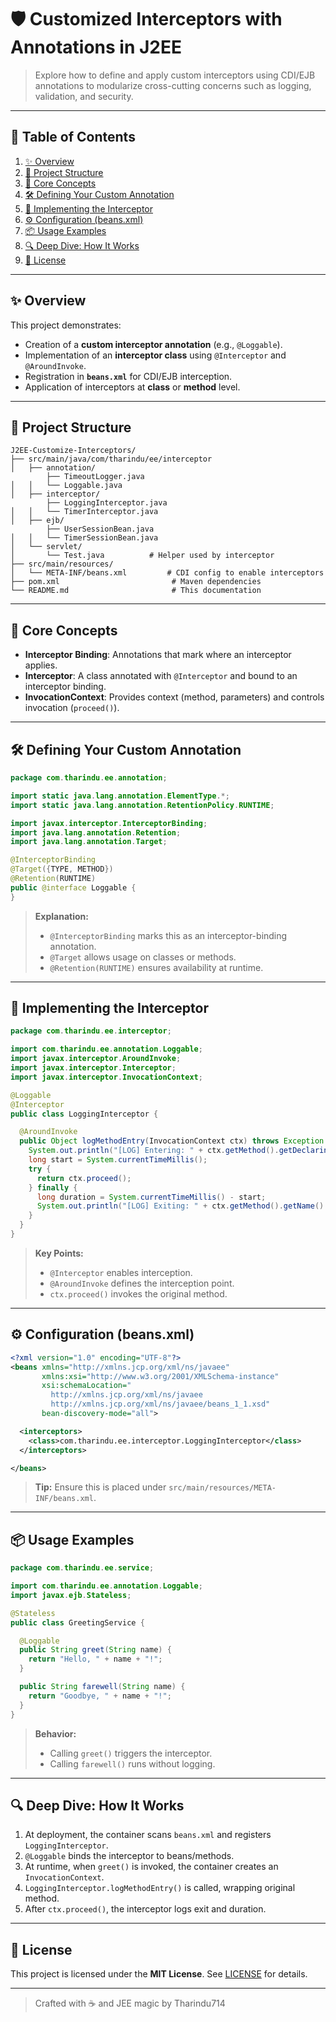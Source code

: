 # 🛡️ Customized Interceptors with Annotations in J2EE

> Explore how to define and apply custom interceptors using CDI/EJB annotations to modularize cross-cutting concerns such as logging, validation, and security.

---

## 📑 Table of Contents

1. [✨ Overview](#-overview)
2. [📂 Project Structure](#-project-structure)
3. [🎯 Core Concepts](#-core-concepts)
4. [🛠️ Defining Your Custom Annotation](#️-defining-your-custom-annotation)
5. [🚀 Implementing the Interceptor](#-implementing-the-interceptor)
6. [⚙️ Configuration (beans.xml)](#-configuration-beansxml)
7. [📦 Usage Examples](#-usage-examples)
8. [🔍 Deep Dive: How It Works](#-deep-dive-how-it-works)
9. [📜 License](#-license)

---

## ✨ Overview

This project demonstrates:

* Creation of a **custom interceptor annotation** (e.g., `@Loggable`).
* Implementation of an **interceptor class** using `@Interceptor` and `@AroundInvoke`.
* Registration in **`beans.xml`** for CDI/EJB interception.
* Application of interceptors at **class** or **method** level.

---

## 📂 Project Structure

```
J2EE-Customize-Interceptors/
├── src/main/java/com/tharindu/ee/interceptor
│   ├── annotation/
        ├── TimeoutLogger.java
│   │   └── Loggable.java 
│   ├── interceptor/
        ├── LoggingInterceptor.java
│   │   └── TimerInterceptor.java
│   ├── ejb/
        ├── UserSessionBean.java
│   │   └── TimerSessionBean.java 
│   └── servlet/
│       └── Test.java          # Helper used by interceptor
├── src/main/resources/
│   └── META-INF/beans.xml         # CDI config to enable interceptors
├── pom.xml                         # Maven dependencies
└── README.md                       # This documentation
```
---

## 🎯 Core Concepts

* **Interceptor Binding**: Annotations that mark where an interceptor applies.
* **Interceptor**: A class annotated with `@Interceptor` and bound to an interceptor binding.
* **InvocationContext**: Provides context (method, parameters) and controls invocation (`proceed()`).

---

## 🛠️ Defining Your Custom Annotation

```java
package com.tharindu.ee.annotation;

import static java.lang.annotation.ElementType.*;
import static java.lang.annotation.RetentionPolicy.RUNTIME;

import javax.interceptor.InterceptorBinding;
import java.lang.annotation.Retention;
import java.lang.annotation.Target;

@InterceptorBinding
@Target({TYPE, METHOD})
@Retention(RUNTIME)
public @interface Loggable {
}
```

> **Explanation:**
>
> * `@InterceptorBinding` marks this as an interceptor-binding annotation.
> * `@Target` allows usage on classes or methods.
> * `@Retention(RUNTIME)` ensures availability at runtime.

---

## 🚀 Implementing the Interceptor

```java
package com.tharindu.ee.interceptor;

import com.tharindu.ee.annotation.Loggable;
import javax.interceptor.AroundInvoke;
import javax.interceptor.Interceptor;
import javax.interceptor.InvocationContext;

@Loggable
@Interceptor
public class LoggingInterceptor {

  @AroundInvoke
  public Object logMethodEntry(InvocationContext ctx) throws Exception {
    System.out.println("[LOG] Entering: " + ctx.getMethod().getDeclaringClass().getSimpleName() + "." + ctx.getMethod().getName());
    long start = System.currentTimeMillis();
    try {
      return ctx.proceed();
    } finally {
      long duration = System.currentTimeMillis() - start;
      System.out.println("[LOG] Exiting: " + ctx.getMethod().getName() + " (" + duration + "ms)");
    }
  }
}
```

> **Key Points:**
>
> * `@Interceptor` enables interception.
> * `@AroundInvoke` defines the interception point.
> * `ctx.proceed()` invokes the original method.

---

## ⚙️ Configuration (beans.xml)

```xml
<?xml version="1.0" encoding="UTF-8"?>
<beans xmlns="http://xmlns.jcp.org/xml/ns/javaee"
       xmlns:xsi="http://www.w3.org/2001/XMLSchema-instance"
       xsi:schemaLocation="
         http://xmlns.jcp.org/xml/ns/javaee
         http://xmlns.jcp.org/xml/ns/javaee/beans_1_1.xsd"
       bean-discovery-mode="all">

  <interceptors>
    <class>com.tharindu.ee.interceptor.LoggingInterceptor</class>
  </interceptors>

</beans>
```

> **Tip:** Ensure this is placed under `src/main/resources/META-INF/beans.xml`.

---

## 📦 Usage Examples

```java
package com.tharindu.ee.service;

import com.tharindu.ee.annotation.Loggable;
import javax.ejb.Stateless;

@Stateless
public class GreetingService {

  @Loggable
  public String greet(String name) {
    return "Hello, " + name + "!";
  }

  public String farewell(String name) {
    return "Goodbye, " + name + "!";
  }
}
```

> **Behavior:**
>
> * Calling `greet()` triggers the interceptor.
> * Calling `farewell()` runs without logging.

---

## 🔍 Deep Dive: How It Works

1. At deployment, the container scans `beans.xml` and registers `LoggingInterceptor`.
2. `@Loggable` binds the interceptor to beans/methods.
3. At runtime, when `greet()` is invoked, the container creates an `InvocationContext`.
4. `LoggingInterceptor.logMethodEntry()` is called, wrapping original method.
5. After `ctx.proceed()`, the interceptor logs exit and duration.

---

## 📜 License

This project is licensed under the **MIT License**. See [LICENSE](LICENSE) for details.

---

> Crafted with ☕️ and JEE magic by Tharindu714
